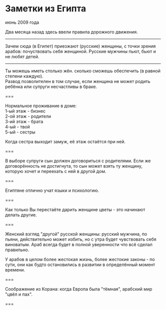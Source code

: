 # Заметки из Египта
июнь 2009 года

Два месяца назад здесь ввели правила дорожного движения.

---

Зачем сюда (в Египет) приезжают (русские) женщины, с точки зрения арабов: почуствовать себя женщиной. Русские мужчины пьют, бьют и не любят детей.

---

Ты можешь иметь столько жён. сколько сможешь обеспечить (в равной степени каждую).  
Развод позволителен в том случае, если женщина не может родить ребёнка или супруги несчастливы в браке.

===

Нормальное проживание в доме:  
1-ый этаж - бизнес  
2-ой этаж - родители  
3-ий этаж - брата  
4-ый - твой  
5-ый - сестры

Когда сестра выходит замуж, её этаж остаётся при ней.

===

В выборе супруги сын должен договориться с родителями. Если же договорённость не достигнута, то сын может взять ту женщину, которую хочет и переехать с ней в другой дом.

===

Египтяне отлично учат языки и психологию.

===

Как только Вы перестаёте дарить женщине цветы - это начинают делать другие.

===

Женский взгляд "другой" русской женщины: русский мужчина, по пьяни, действительно может избить, но с утра будет чувствовать себя виноватым. Араб всегда будет в полной уверенности что всё сделал правильно.

У арабов в целом более жестокая жизнь, более жестокие законы - по сути, они как будто остановились в развитии в определённый момент времени.

===

Соображение из Корана: когда Европа была "тёмная", арабский мир "цвёл и пах".

===